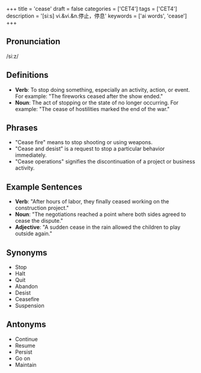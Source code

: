 +++
title = 'cease'
draft = false
categories = ['CET4']
tags = ['CET4']
description = '[siːs] vi.&vi.&n.停止，停息'
keywords = ['ai words', 'cease']
+++

## Pronunciation
/siːz/

## Definitions
- **Verb**: To stop doing something, especially an activity, action, or event. For example: "The fireworks ceased after the show ended."
- **Noun**: The act of stopping or the state of no longer occurring. For example: "The cease of hostilities marked the end of the war."

## Phrases
- "Cease fire" means to stop shooting or using weapons.
- "Cease and desist" is a request to stop a particular behavior immediately.
- "Cease operations" signifies the discontinuation of a project or business activity.

## Example Sentences
- **Verb**: "After hours of labor, they finally ceased working on the construction project."
- **Noun**: "The negotiations reached a point where both sides agreed to cease the dispute."
- **Adjective**: "A sudden cease in the rain allowed the children to play outside again."

## Synonyms
- Stop
- Halt
- Quit
- Abandon
- Desist
- Ceasefire
- Suspension

## Antonyms
- Continue
- Resume
- Persist
- Go on
- Maintain
